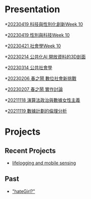# Presentation
*[20230419 科技與性別化創新Week 10]()

*[20230419 性別與科技Week 10](https://docs.google.com/presentation/d/e/2PACX-1vRu3snJHAmRlo8WmhmPG8iIviLK43i9Nuru-bSvJzwh4w29LLMbbdtpAFq891UhLb6HM5yRSse9Ko0q/pub?start=false&loop=false&delayms=3000)

*[20230421 社會學Week 10]()

*[20230214 公共化AI 開放資料的3D剖面]()

*[20230314 公共社會學]()

*[20230206 春之鬧 數位社會新挑戰]()

*[20230207 春之鬧 實作討論]()


*[20211118 演算法政治與數據女性主義]()

*[20211119 數據計劃的倫理分析]()


# Projects

## Recent Projects
* [lifelogging and mobile sensing]()

## Past
* ["hateGirl?"]()

